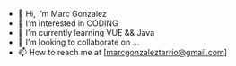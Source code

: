 - 👋 Hi, I’m Marc Gonzalez
- 👀 I’m interested in CODING
- 🌱 I’m currently learning VUE && Java
- 💞️ I’m looking to collaborate on ...
- 📫 How to reach me at [marcgonzaleztarrio@gmail.com]

<!---
marcgonzaleztarrio/marcgonzaleztarrio is a ✨ special ✨ repository because its `README.md` (this file) appears on your GitHub profile.
You can click the Preview link to take a look at your changes.
--->
